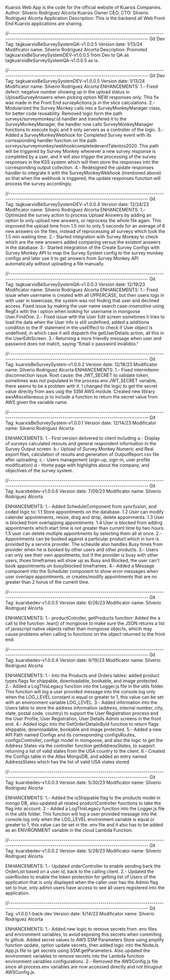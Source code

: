 <!-- @format -->

Kuarsis Web App is the code for the official website of Kuarsis Companies.
Author: Silverio Rodriguez Alcorta
Kuarsis Owner CEO, CTO: Silverio Rodriguez Alcorta
Application Description: This is the backend all Web Front End Kuarxis applications are sharing.

//--------------------------------------------------------------------------------------------------------------------------------------------------
Git Dev Tag: tagkuarxisBeSurveySystemQA-v1.0.0.5
Version date: 1/13/24
Modificator name: Silverio Rodriguez Alcorta
Description: Promoted tagkuarxisBeSurveySystemDEV-v1.0.0.5 from Dev to QA as tagkuarxisBeSurveySystemQA-v1.0.0.5 as is.

//--------------------------------------------------------------------------------------------------------------------------------------------------
Git Dev Tag: tagkuarxisBeSurveySystemDEV-v1.0.0.5
Version date: 1/13/24
Modificator name: Silverio Rodriguez Alcorta
ENHANCEMENTS:
1.- Fixed defect: negative number showing up in the upload status in UploadSurveyAnswers when picking option NEW responses only. This fix was made in the Front End surveyActions.js in the slice calculations.
2.- Modularized the Survey Monkey calls into a SurveyMonkeyManager class, for better code reusability. Removed logic form the path surveys/surveymonkey/:id handler and transfered it to the SurveyMonkeyManager, the handler now calls SurveyMonkeyManager functions to execute logic and it only servers as a controller of the logic.
3.- Added a SurveyMonkeyWebhook for Completed Survey event with its corresponding handler function on the path surveys/surveymonkey/webhookcompletedeventTalentos2020. This path will be triggered by Survey Monkey whenever a new survey response is completed by a user, and it will also trigger the processing of the survey responses in the KSS system which will then store the responses into the corresponding output collection.
4.- Redesigned the update responses handler to integrate it with the SurveyMonkeyWebhook (mentioned above) so that when the webhook is triggered, the update responses function will process the survey accordingly.

//--------------------------------------------------------------------------------------------------------------------------------------------------
Git Tag: tagkuarxisBeSurveySystemDEV-v1.0.0.4
Version date: 12/24/23
Modificator name: Silverio Rodriguez Alcorta
ENHANCEMENTS:
1.- Optimized the survey action to process Upload Answers by adding an option to only upload new answers, or reprocess the whole file again. This improved the upload time from 1.5 min to only 5 seconds for an average of 6 new answers on the files, instead of reprocessing all surveys which took the 1.5 min waiting time.
2.- Started integration with Survey Monkey to check which are the new answers added comparing versus the existent answers in the database.
3.- Started integratiion of the Create Survey Configs with Survey Monkey API to map the Survey System config to the survey monkey configs and later use it to get answers from Survey Monkey API automatically without uploading a file manually.

//--------------------------------------------------------------------------------------------------------------------------------------------------
Git Tag: tagkuarxisBeSurveySystemQA-v1.0.0.3
Version date: 12/19/23
Modificator name: Silverio Rodriguez Alcorta
ENHANCEMENTS:
1.- Fixed issue when username is created with all UPPERCASE, but then users logs in with user in lowercase, the system was not finding that user and declined access. Fixed issue by making the user name search case-insensitive using RegEx with the i option when looking for username in mongoose User.FindOne.
2.- Fixed issue with the User Edit screen sometimes it tries to load the data when the User info is still undefined, added a additiona condition to the IF statement in the useEffect to check if User object is undefined, in which case it will dispatch the getUserDetails action, all this in the UserEditScreen.
3.- Returning a more friendly message when user and password does not match, saying "Email o password inválidos."

//--------------------------------------------------------------------------------------------------------------------------------------------------
Git Tag: kuarxisBeSurveySystem-v1.0.0.2
Version date: 12/18/23
Modificator name: Silverio Rodriguez Alcorta
ENHANCEMENTS:
1.- Fixed intermitemn disconnection issue. Root cause: the JWT_SECRET to validate token, sometimes was not populated in the process.env.JWT_SECRET variable, there seems to be a problem with it. I changed the logic to get the secret value directly from aws usig the SSM AWS module. Created new library awsMiscellaneous.js to include a function to return the secret value from AWS given the variable name.

//--------------------------------------------------------------------------------------------------------------------------------------------------
Git Tag: kuarxisBeSurveySystem-v1.0.0.1
Version date: 12/14/23
Modificator name: Silverio Rodriguez Alcorta

ENHANCEMENTS:
1.- First version delivered to client including
a.- Display of surveys calculated resouts and general respondent information in the Survey Output screen.
b.- Upload of Survey Monkey Numeric and Real export files, calculation of results and generation of OutputReport.csv file after uploading.
c.- Users management (sign-up, sign-in, user profile modification)
d.- Home page with highlights about the company, and objectives of the survey system.

//--------------------------------------------------------------------------------------------------------------------------------------------------
Git Tag: kuarxbedev-v1.0.0.6
Version date: 7/09/23
Modificator name: Silverio Rodriguez Alcorta

ENHANCEMENTS:
1.- Added ScheduleComponent from syncfusion, and coded logic to:
1.1 Store appointments on the database.
1.2 User can modify calendar appointments, resize, drag and drop, delete appoinments.
1.3 User is blocked from overlapping appointments.
1.4 User is blocked from adding appointments which start time is not greater than current time by two hours.
1.5 user can delete multiple appointments by selecting them all at once.
2.- Appointments can be booked against a particular product which in turn is provided by a service provider. The scheulde also handles Busy times from provider when he is booked by other users and other products.
3.- Users can only see their own appoitments, but if the provider is busy with other users, thoes timeframes will show up as Busy and Blocked, the user can't book appointments on busy/blocked timeframes.
4.- Added a Message component into the Scheduler component to show error messages when user overlaps appointments, or creates/modify appointments that are no greater than 2 horus of the current time.

//--------------------------------------------------------------------------------------------------------------------------------------------------
Git Tag: kuarxbedev-v1.0.0.5
Version date: 6/26/23
Modificator name: Silverio Rodriguez Alcorta

ENHANCEMENTS:
1.- productCotroller, getProducts function: Added the a call to the function .lean() of mongoose to make sure the JSON returns a list of javascript native objects rather than mongoose objects, whicih may cause problems when calling to functions on the object returned to the front end.

//--------------------------------------------------------------------------------------------------------------------------------------------------
Git Tag: kuarxbedev-v1.0.0.4
Version date: 6/19/23
Modificator name: Silverio Rodriguez Alcorta

ENHANCEMENTS:
1.- Into the Products and Orders tables: added product types flags for shippable, downloadable, bookable, and image protected.
2.- Added a LogThisLegacy function into the Logger.js file in the utils folder. This function will log a user provided message into the console.log only when the LOG_LEVEL constant is equal or greater to 1, this value can be set with an environment variable LOG_LEVEL.
3.- Added information into the Users table to store the address information (address, internal number, city, state, postal code, country) to support the User Registration process and the User Profile, User Registration, User Details Admin screens in the front end.
4.- Added logic into the GetOrderDetailsById function to return flags shippable, downloadable, bookable and image protected.
5.- Added a new API Path named Configs and its corresponding configsRoutes, configsController, configs model in mongoose, and also the logic to get the Address States via the controller function getAddressStates, to support returning a list of valid states from the USA country to the client.
6.- Created the Configs table in the Atlas MongoDB, and added an entry named AddressStates which has the list of valid USA states stored.

//--------------------------------------------------------------------------------------------------------------------------------------------------
Git Tag: kuarxbedev-v1.0.0.3
Version date: 5/30/23
Modificator name: Silverio Rodriguez Alcorta

ENHANCEMENTS:
1.- Added the isShippable flag to the products model in mongo DB, also updated all related productController functions to take the flag into account.
2.- Added a LogThisLegacy function into the Logger.js file in the utils folder. This function will log a user provided message into the console.log only when the LOG_LEVEL environment variable is equal or greater to 1, this value can be set in the .env file and it also has to be added as an ENVIRONMENT variable in the cloud Lambda Function.

//--------------------------------------------------------------------------------------------------------------------------------------------------
Git Tag: kuarxbedev-v1.0.0.2
Version date: 5/28/23
Modificator name: Silverio Rodriguez Alcorta

ENHANCEMENTS:
1.- Updated orderController to enable sending back the OrderList based on a user id, back to the calling client.
2.- Updated the userRoutes to enable the token protection for getting list of Users of the application that is only displayed when the caller user has the Admin flag set to true, only admin users have access to see all users registered into the application.

//--------------------------------------------------------------------------------------------------------------------------------------------------
Git Tag: v1.0.0.1-back-dev
Version date: 5/14/23
Modificator name: Silverio Rodriguez Alcorta

ENHANCEMENTS:
1.- Added new logic to remove secrets from .env files and environment variables, to avoid exposing this secrets when commiting to github. Added secret values to AWS SSM Parameters Store using amplify function update, option update secrets, then added logic into the NodeJs App.js file to get secrets using SSM.getParameters. Also updated the environment variables to remove secrets into the Lambda function environment variables configurations.
2.- Removed the AWSConfig.js file since all process.env variables are now accessed directly and not thrugout AWSConfig.js.
